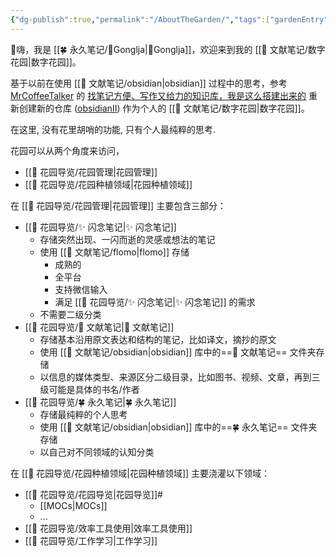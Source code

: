 ```yaml
---
{"dg-publish":true,"permalink":"/AboutTheGarden/","tags":["gardenEntry"]}
---
```



👋嗨，我是 [[🍀 永久笔记/👨Gonglja\|👨Gonglja]]，欢迎来到我的 [[🌿 文献笔记/数字花园\|数字花园]]。

基于以前在使用 [[🌿 文献笔记/obsidian\|obsidian]] 过程中的思考，参考 [MrCoffeeTalker](https://sspai.com/u/g52evo9a/updates) 的 [找笔记方便、写作又给力的知识库，我是这么搭建出来的](https://sspai.com/post/77144) 重新创建新的仓库 ([obsidianII](github.com/gonglja/obsidianII/)) 作为个人的 [[🌿 文献笔记/数字花园\|数字花园]]。

在这里, 没有花里胡哨的功能,  只有个人最纯粹的思考.

花园可以从两个角度来访问，

- [[🌱 花园导览/花园管理\|花园管理]]
- [[🌱 花园导览/花园种植领域\|花园种植领域]]

在 [[🌱 花园导览/花园管理\|花园管理]] 主要包含三部分：

- [[🌱 花园导览/✨ 闪念笔记\|✨ 闪念笔记]]
	- 存储突然出现、一闪而逝的灵感或想法的笔记
	- 使用 [[🌿 文献笔记/flomo\|flomo]] 存储
		- 成熟的
		- 全平台
		- 支持微信输入
		- 满足 [[🌱 花园导览/✨ 闪念笔记\|✨ 闪念笔记]] 的需求
	- 不需要二级分类
- [[🌱 花园导览/🌿 文献笔记\|🌿 文献笔记]]
	- 存储基本沿用原文表达和结构的笔记，比如译文，摘抄的原文
	- 使用 [[🌿 文献笔记/obsidian\|obsidian]] 库中的==🌿 文献笔记== 文件夹存储
	- 以信息的媒体类型、来源区分二级目录，比如图书、视频、文章，再到三级可能是具体的书名/作者
- [[🌱 花园导览/🍀 永久笔记\|🍀 永久笔记]]
	- 存储最纯粹的个人思考
	- 使用 [[🌿 文献笔记/obsidian\|obsidian]] 库中的==🍀 永久笔记== 文件夹存储
	- 以自己对不同领域的认知分类

在 [[🌱 花园导览/花园种植领域\|花园种植领域]] 主要浇灌以下领域：

- [[🌱 花园导览/花园导览\|花园导览]]#
	- [[MOCs\|MOCs]]
	- ...
- [[🌱 花园导览/效率工具使用\|效率工具使用]]
- [[🌱 花园导览/工作学习\|工作学习]]

